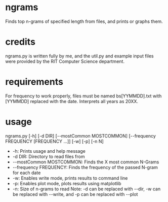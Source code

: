# ngrams
Finds top n-grams of specified length from files, and prints or graphs them.

# credits
ngrams.py is written fully by me, and the util.py and example input files were provided by the RIT Computer Science department.

# requirements
For frequency to work properly, files must be named bs[YYMMDD].txt with [YYMMDD] replaced with the date. Interprets all years as 20XX.

# usage
ngrams.py [-h] [-d DIR] [--mostCommon MOSTCOMMON] [--frequency FREQUENCY [FREQUENCY ...]] [-w] [-p] [-n N]
* -h: Prints usage and help message
* -d DIR: Directory to read files from
* --mostCommon MOSTCOMMON: Finds the X most common N-Grams
* --frequency FREQUENCY: Finds the frequency of the passed N-gram for each date
* -w: Enables write mode, prints results to command line
* -p: Enables plot mode, plots results using matplotlib
* -n: Size of n-grams to read
Note: -d can be replaced with --dir, -w can be replaced with --write, and -p can be replaced with --plot
